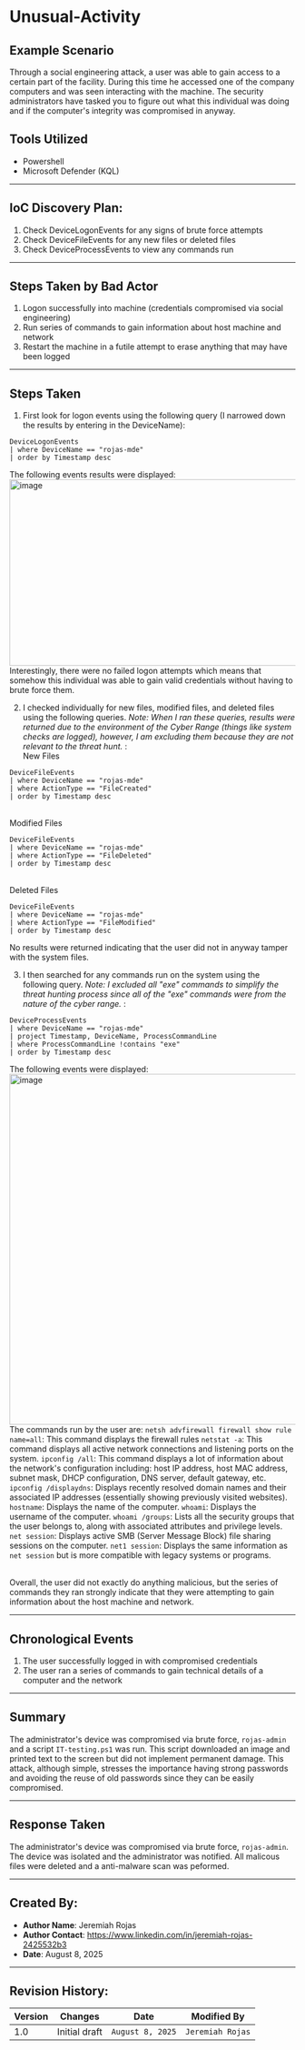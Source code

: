 # Unusual-Activity
## Example Scenario
Through a social engineering attack, a user was able to gain access to a certain part of the facility. During this time he accessed one of the company computers and was seen interacting with the machine. The security administrators have tasked you to figure out what this individual was doing and if the computer's integrity was compromised in anyway.

## Tools Utilized
- Powershell
- Microsoft Defender (KQL)

---

## IoC Discovery Plan:
1. Check DeviceLogonEvents for any signs of brute force attempts
2. Check DeviceFileEvents for any new files or deleted files
3. Check DeviceProcessEvents to view any commands run

---
## Steps Taken by Bad Actor
1. Logon successfully into machine (credentials compromised via social engineering)
2. Run series of commands to gain information about host machine and network
3. Restart the machine in a futile attempt to erase anything that may have been logged
---

## Steps Taken

1. First look for logon events using the following query (I narrowed down the results by entering in the DeviceName):
```kql
DeviceLogonEvents
| where DeviceName == "rojas-mde"
| order by Timestamp desc
```
The following events results were displayed:
<img width="1639" height="328" alt="image" src="https://github.com/user-attachments/assets/82d87d6e-ab4b-4f89-a6f8-fde2e76fffd2" />
Interestingly, there were no failed logon attempts which means that somehow this individual was able to gain valid credentials without having to brute force them.


2. I checked individually for new files, modified files, and deleted files using the following queries. _Note: When I ran these queries, results were returned due to the environment of the Cyber Range (things like system checks are logged), however, I am excluding them because they are not relevant to the threat hunt._ :
</br>New Files
```kql
DeviceFileEvents
| where DeviceName == "rojas-mde"
| where ActionType == "FileCreated"
| order by Timestamp desc
```
</br>Modified Files
```kql
DeviceFileEvents
| where DeviceName == "rojas-mde"
| where ActionType == "FileDeleted"
| order by Timestamp desc
```
</br>Deleted Files
```kql
DeviceFileEvents
| where DeviceName == "rojas-mde"
| where ActionType == "FileModified"
| order by Timestamp desc
```

No results were returned indicating that the user did not in anyway tamper with the system files.

3. I then searched for any commands run on the system using the following query. _Note: I excluded all "exe" commands to simplify the threat hunting process since all of the "exe" commands were from the nature of the cyber range._ :
```kql
DeviceProcessEvents
| where DeviceName == "rojas-mde"
| project Timestamp, DeviceName, ProcessCommandLine
| where ProcessCommandLine !contains "exe"
| order by Timestamp desc
```
The following events were displayed:
<img width="1004" height="617" alt="image" src="https://github.com/user-attachments/assets/c3a2c5ae-73b6-499a-9a7a-430ee39bc48e" />
The commands run by the user are:
```netsh advfirewall firewall show rule name=all```: This command displays the firewall rules
```netstat -a```: This command displays all active network connections and listening ports on the system.
```ipconfig /all```: This command displays a lot of information about the network's configuration including: host IP address, host MAC address, subnet mask, DHCP configuration, DNS server, default gateway, etc.
```ipconfig /displaydns```: Displays recently resolved domain names and their associated IP addresses (essentially showing previously visited websites).
```hostname```: Displays the name of the computer.
```whoami```: Displays the username of the computer.
```whoami /groups```: Lists all the security groups that the user belongs to, along with associated attributes and privilege levels.
```net session```: Displays active SMB (Server Message Block) file sharing sessions on the computer.
```net1 session```: Displays the same information as ```net session``` but is more compatible with legacy systems or programs.

</br>Overall, the user did not exactly do anything malicious, but the series of commands they ran strongly indicate that they were attempting to gain information about the host machine and network. 

---

## Chronological Events

1. The user successfully logged in with compromised credentials
2. The user ran a series of commands to gain technical details of a computer and the network

---

## Summary

The administrator's device was compromised via brute force, ```rojas-admin``` and a script ```IT-testing.ps1``` was run. This script downloaded an image and printed text to the screen but did not implement permanent damage. This attack, although simple, stresses the importance having strong passwords and avoiding the reuse of old passwords since they can be easily compromised.

---

## Response Taken
The administrator's device was compromised via brute force, ```rojas-admin```. The device was isolated and the administrator was notified. All malicous files were deleted and a anti-malware scan was peformed.

---

## Created By:
- **Author Name**: Jeremiah Rojas
- **Author Contact**: https://www.linkedin.com/in/jeremiah-rojas-2425532b3
- **Date**: August 8, 2025

---

## Revision History:
| **Version** | **Changes**                   | **Date**         | **Modified By**   |
|-------------|-------------------------------|------------------|-------------------|
| 1.0         | Initial draft                  | `August 8, 2025`  | `Jeremiah Rojas`   
